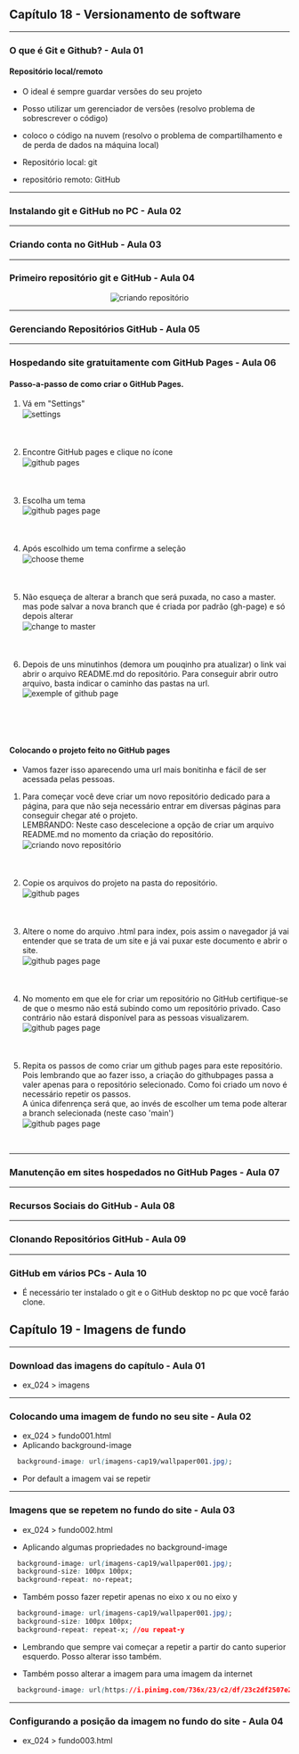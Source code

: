 ## Capítulo 18 - Versionamento de software
------------------------------------------------
### O que é Git e Github? - Aula 01
#### Repositório local/remoto
- O ideal é sempre guardar versões do seu projeto
- Posso utilizar um gerenciador de versões (resolvo problema de sobrescrever o código)
- coloco o código na nuvem (resolvo o problema de compartilhamento e de perda de dados na máquina local)

- Repositório local: git
- repositório remoto: GitHub

------------------------------------------------
### Instalando git e GitHub no PC - Aula 02

------------------------------------------------
### Criando conta no GitHub - Aula 03

------------------------------------------------
### Primeiro repositório git e GitHub - Aula 04

<div align="center">
  <img src="imagens/criando-repositorio.png" alt="criando repositório">
</div>

------------------------------------------------
### Gerenciando Repositórios GitHub - Aula 05

------------------------------------------------
### Hospedando site gratuitamente com GitHub Pages - Aula 06

#### Passo-a-passo de como criar o GitHub Pages.

<div>
  <ol>
    <li>
    Vá em "Settings"</br>
    <img src="imagens/criar-github-pages/passo-1.png" alt="settings" align="center">
    </li>
    </br></br></br>
    <li>
    Encontre GitHub pages e clique no ícone</br>
    <img src="imagens/criar-github-pages/passo-2.png" alt="github pages" align="center">
    </li>
    </br></br></br>
    <li>
    Escolha um tema</br>
    <img src="imagens/criar-github-pages/passo-3.png" alt="github pages page" align="center">
    </li>
    </br></br></br>
    <li>
    Após escolhido um tema confirme a seleção</br>
    <img src="imagens/criar-github-pages/passo-4.png" alt="choose theme" align="center">
    </li>
    </br></br></br>
    <li>
    Não esqueça de alterar a branch que será puxada, no caso a master. mas pode salvar a nova branch que é criada por padrão (gh-page) e só depois alterar</br>
    <img src="imagens/criar-github-pages/passo-5.png" alt="change to master" align="center">
    </li>
    </br></br></br>
    <li>
    Depois de uns minutinhos (demora um pouqinho pra atualizar) o link vai abrir o arquivo README.md do repositório. Para conseguir abrir outro arquivo, basta indicar o caminho das pastas na url.</br>
    <img src="imagens/criar-github-pages/passo-6.png" alt="exemple of github page" align="center">
    </li>
  </ol> 
</div>
</br></br></br>

#### Colocando o projeto feito no GitHub pages
- Vamos fazer isso aparecendo uma url mais bonitinha e fácil de ser acessada pelas pessoas.

<div>
  <ol>
    <li>
    Para começar você deve criar um novo repositório dedicado para a página, para que não seja necessário entrar em diversas páginas para conseguir chegar até o projeto. </br>LEMBRANDO: Neste caso descelecione a opção de criar um arquivo README.md no momento da criação do repositório.</br>
    <img src="imagens/projeto-github-pages/passo-1.png" alt="criando novo repositório" align="center">
    </li>
    </br></br></br>
    <li>
    Copie os arquivos do projeto na pasta do repositório.</br>
    <img src="imagens/projeto-github-pages/passo-2.png" alt="github pages" align="center">
    </li>
    </br></br></br>
    <li>
    Altere o nome do arquivo .html para index, pois assim o navegador já vai entender que se trata de um site e já vai puxar este documento e abrir o site.</br>
    <img src="imagens/projeto-github-pages/passo-3.png" alt="github pages page" align="center">
    </li> 
    </br></br></br>
    <li>
    No momento em que ele for criar um repositório no GitHub certifique-se de que o mesmo não está subindo como um repositório privado. Caso contrário não estará disponível para as pessoas visualizarem.</br>
    <img src="imagens/projeto-github-pages/passo-4.png" alt="github pages page" align="center">
    </li> 
    </br></br></br>
    <li>
    Repita os passos de como criar um github pages para este repositório. Pois lembrando que ao fazer isso, a criação do githubpages passa a valer apenas para o repositório selecionado. Como foi criado um novo é necessário repetir os passos.</br>
    A única difenrença será que, ao invés de escolher um tema pode alterar a branch selecionada (neste caso 'main')</br>
    <img src="imagens/projeto-github-pages/passo-5.png" alt="github pages page" align="center">
    </li>    
  </ol> 
</div>
</br>

------------------------------------------------
### Manutenção em sites hospedados no GitHub Pages - Aula 07

------------------------------------------------
### Recursos Sociais do GitHub - Aula 08

------------------------------------------------
### Clonando Repositórios GitHub - Aula 09

------------------------------------------------
### GitHub em vários PCs - Aula 10

- É necessário ter instalado o git e o GitHub desktop no pc que você faráo clone.


## Capítulo 19 - Imagens de fundo
------------------------------------------------
### Download das imagens do capítulo - Aula 01
- ex_024 > imagens

------------------------------------------------
### Colocando uma imagem de fundo no seu site - Aula 02
- ex_024 > fundo001.html
- Aplicando background-image
```css
  background-image: url(imagens-cap19/wallpaper001.jpg);
```
- Por default a imagem vai se repetir

------------------------------------------------
### Imagens que se repetem no fundo do site - Aula 03
- ex_024 > fundo002.html

- Aplicando algumas propriedades no background-image
```css
  background-image: url(imagens-cap19/wallpaper001.jpg);
  background-size: 100px 100px;
  background-repeat: no-repeat;
```

- Também posso fazer repetir apenas no eixo x ou no eixo y
```css
  background-image: url(imagens-cap19/wallpaper001.jpg);
  background-size: 100px 100px;
  background-repeat: repeat-x; //ou repeat-y
```
- Lembrando que sempre vai começar a repetir a partir do canto superior esquerdo. Posso alterar isso também.

- Também posso alterar a imagem para uma imagem da internet
```css
  background-image: url(https://i.pinimg.com/736x/23/c2/df/23c2df2507e29e38853b5c8ddd6f62a0.jpg);
```

------------------------------------------------
### Configurando a posição da imagem no fundo do site - Aula 04
- ex_024 > fundo003.html
